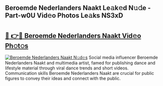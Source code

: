 ## Beroemde Nederlanders Naakt Le𝚊k𝚎d N𝚞𝚍e - Part-w0U Vid𝚎o Photos Le𝚊ks NS3xD

# <h2><a href="http://fb1iuf.evod.top/?m=Beroemde+Nederlanders+Naakt">🔗 👉🔴 Beroemde Nederlanders Naakt Vid𝚎o Ph𝚘t𝚘s</a></h2>

[![Beroemde Nederlanders Naakt N𝚞d𝚎s](https://i.imgur.com/8V9OHl7.gif)](http://fb1iuf.evod.top/?m=Beroemde+Nederlanders+Naakt)
Social media influencer Beroemde Nederlanders Naakt and multimedia artist, famed for publishing dance and lifestyle material through viral dance trends and short videos. Communication skills Beroemde Nederlanders Naakt are crucial for public figures to convey their ideas and connect with the public. 
